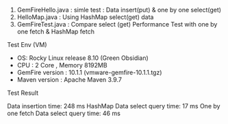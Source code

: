 1. GemFireHello.java : simle test : Data insert(put) & one by one select(get)
2. HelloMap.java : Using HashMap select(get) data   
3. GemFireTest.java : Compare select (get) Performance Test with one by one fetch & HashMap fetch
    
Test Env (VM)

* OS: Rocky Linux release 8.10 (Green Obsidian)
* CPU : 2 Core , Memory 8192MB
* GemFire version : 10.1.1 (vmware-gemfire-10.1.1.tgz)
* Maven version : Apache Maven 3.9.7 

Test Result

Data insertion time: 248 ms
HashMap Data select query time: 17 ms
One by one fetch Data select query time: 46 ms

